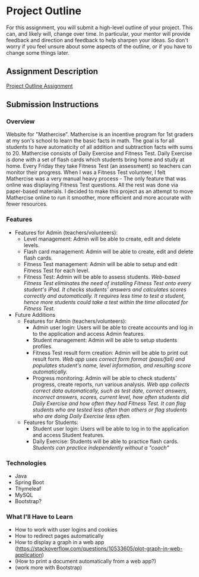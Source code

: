 # Project Outline
For this assignment, you will submit a high-level outline of your project. This can, and likely will, change over time. In particular, your mentor will provide feedback and direction and feedback to help sharpen your ideas. So don't worry if you feel unsure about some aspects of the outline, or if you have to change some things later.

## Assignment Description
[Project Outline Assignment](https://education.launchcode.org/liftoff/assignments/project-outline/)

## Submission Instructions

### Overview
Website for "Mathercise". Mathercise is an incentive program for 1st graders at my son's school to learn the basic facts in math. The goal is for all students to have automaticity of all addition and subtraction facts with sums to 20. Mathercise consists of Daily Exercise and Fitness Test. Daily Exercise is done with a set of flash cards which students bring home and study at home. Every Friday they take Fitness Test (an assessment) so teachers can monitor their progress.
When I was a Fitness Test volunteer, I felt Mathercise was a very manual heavy process - The only feature that was online was displaying Fitness Test questions. All the rest was done via paper-based materials. I decided to make this project as an attempt to move Mathercise online to run it smoother, more efficient and more accurate with fewer resources.
### Features
* Features for Admin (teachers/volunteers):
  * Level management: Admin will be able to create, edit and delete levels.
  * Flash card management: Admin will be able to create, edit and delete flash cards.
  * Fitness Test management: Admin will be able to setup and edit Fitness Test for each level.
  * Fitness Test: Admin will be able to assess students. *Web-based Fitness Test eliminates the need of installing Fitness Test onto every student's iPad. It checks students' answers and calculates scores correctly and automatically. It requires less time to test a student, hence more students could take a test within the time allocated for Fitness Test.*
* Future Additions
  * Features for Admin (teachers/volunteers):
    * Admin user login: Users will be able to create accounts and log in to the application and access Admin features.
    * Student management: Admin will be able to setup students profiles.
    * Fitness Test result form creation: Admin will be able to print out result form. *Web app uses correct form format (pass/fail) and populates student's name, level information, and resulting score automatically.*
    * Progress monitoring: Admin will be able to check students' progress, create reports, run various analysis. *Web app collects correct data automatically, such as test date, correct answers, incorrect answers, scores, current level, how often students did Daily Exercise and how often they had Fitness Test. It can flag students who are tested less often than others or flag students who are doing Daily Exercise less often.*  
  * Features for Students:
    * Student user login: Users will be able to log in to the application and access Student features.
    * Daily Exercise: Students will be able to practice flash cards. *Students can practice independently without a "coach"*
  
  
### Technologies
* Java
* Spring Boot
* Thymeleaf
* MySQL
* Bootstrap?
### What I'll Have to Learn
* How to work with user logins and cookies
* How to redirect pages automatically
* How to display a graph in a web app (https://stackoverflow.com/questions/10533605/plot-graph-in-web-application)
* (How to print a document automatically from a web app?)
* (work more with Bootstrap) 

